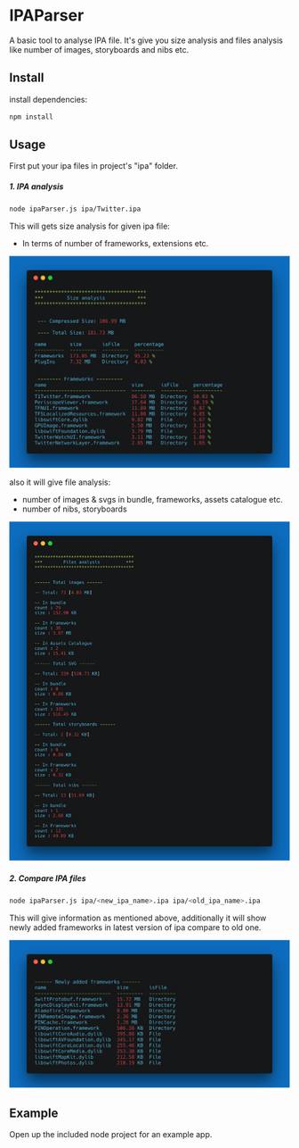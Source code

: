 # IPAParser

A basic tool to analyse IPA file. It's give you size analysis and files analysis like number of images, storyboards and nibs etc.

## Install
install dependencies:
``` bash
npm install
```
## Usage
First put your ipa files in project's "ipa" folder.
##### 1. IPA analysis
``` bash
node ipaParser.js ipa/Twitter.ipa
```

This will gets size analysis for given ipa file: 
- In terms of number of frameworks, extensions etc.

<img src="screenshots/sc-1.png" alt="Screenshot 1">

also it will give file analysis: 
- number of images & svgs in bundle, frameworks, assets catalogue etc.
- number of nibs, storyboards

<img src="screenshots/sc-2.png" alt="Screenshot 2">

##### 2. Compare IPA files

``` bash
node ipaParser.js ipa/<new_ipa_name>.ipa ipa/<old_ipa_name>.ipa
```
This will give information as mentioned above, additionally it will show newly added frameworks in latest version of ipa compare to old one.

<img src="screenshots/sc-3.png" alt="Screenshot 3">

## Example

Open up the included node project for an example app.
